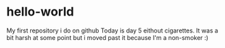 # hello-world
My first repository i do on github
Today is day 5 eithout cigarettes. It was a bit harsh at some point but i moved past it because I'm a non-smoker :)

